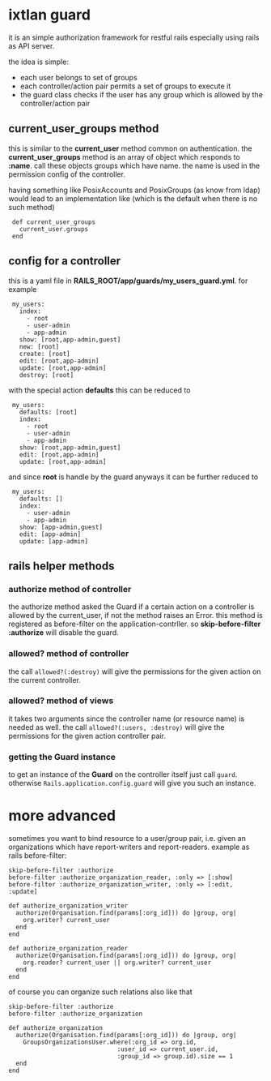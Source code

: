 # ixtlan guard #

it is an simple authorization framework for restful rails especially using rails as API server.

the idea is simple: 

* each user belongs to set of groups
* each controller/action pair permits a set of groups to execute it
* the guard class checks if the user has any group which is allowed by the controller/action pair

## current\_user\_groups method ##

this is similar to the **current_user** method common on authentication. the **current_user_groups** method is an array of object which responds to __:name__. call these objects groups which have name. the name is used in the permission config of the controller.

having something like PosixAccounts and PosixGroups (as know from ldap) would lead to an implementation like (which is the default when there is no such method)

     def current_user_groups
       current_user.groups
     end
     
## config for a controller

this is a yaml file in **RAILS_ROOT/app/guards/my\_users\_guard.yml**. for example

     my_users:
       index:
         - root
         - user-admin
         - app-admin
       show: [root,app-admin,guest]
       new: [root]
       create: [root]
       edit: [root,app-admin]
       update: [root,app-admin]
       destroy: [root]

with the special action **defaults** this can be reduced to

     my_users:
       defaults: [root]
       index:
         - root
         - user-admin
         - app-admin
       show: [root,app-admin,guest]
       edit: [root,app-admin]
       update: [root,app-admin]

and since **root** is handle by the guard anyways it can be further reduced to

     my_users:
       defaults: []
       index:
         - user-admin
         - app-admin
       show: [app-admin,guest]
       edit: [app-admin]
       update: [app-admin]

## rails helper methods

### authorize method of controller

  the authorize method asked the Guard if a certain action on a controller is allowed by the current_user, if not the method raises an Error. this method is registered as before-filter on the application-contrller. so **skip-before-filter :authorize** will disable the guard.
  
### allowed? method of controller

the call `allowed?(:destroy)` will give the permissions for the given action on the current controller.

### allowed? method of views

it takes two arguments since the controller name (or resource name) is needed as well. the call `allowed?(:users, :destroy)` will give the permissions for the given action controller pair.

### getting the Guard instance

to get an instance of the **Guard** on the controller itself just call `guard`. otherwise `Rails.application.config.guard` will give you such an instance.

# more advanced

sometimes you want to bind resource to a user/group pair, i.e. given an organizations which have report-writers and report-readers. example as rails before-filter:

    skip-before-filter :authorize
    before-filter :authorize_organization_reader, :only => [:show]
    before-filter :authorize_organization_writer, :only => [:edit, :update]

    def authorize_organization_writer
      authorize(Organisation.find(params[:org_id])) do |group, org|
        org.writer? current_user      
      end
    end
    
    def authorize_organization_reader
      authorize(Organisation.find(params[:org_id])) do |group, org|
        org.reader? current_user || org.writer? current_user      
      end
    end

of course you can organize such relations also like that

    skip-before-filter :authorize
    before-filter :authorize_organization

    def authorize_organization
      authorize(Organisation.find(params[:org_id])) do |group, org|
        GroupsOrganizationsUser.where(:org_id => org.id,
	                              :user_id => current_user.id, 
	                              :group_id => group.id).size == 1
      end
    end

